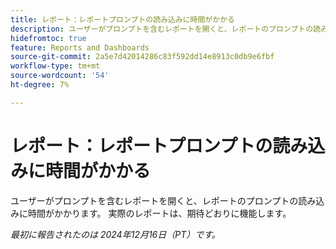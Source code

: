 ```yaml
---
title: レポート：レポートプロンプトの読み込みに時間がかかる
description: ユーザーがプロンプトを含むレポートを開くと、レポートのプロンプトの読み込みに時間がかかります。 実際のレポートは、期待どおりに機能します。
hidefromtoc: true
feature: Reports and Dashboards
source-git-commit: 2a5e7d42014286c83f592dd14e8913c0db9e6fbf
workflow-type: tm+mt
source-wordcount: '54'
ht-degree: 7%

---
```



# レポート：レポートプロンプトの読み込みに時間がかかる

ユーザーがプロンプトを含むレポートを開くと、レポートのプロンプトの読み込みに時間がかかります。 実際のレポートは、期待どおりに機能します。

_最初に報告されたのは 2024年12月16日（PT）です。_
